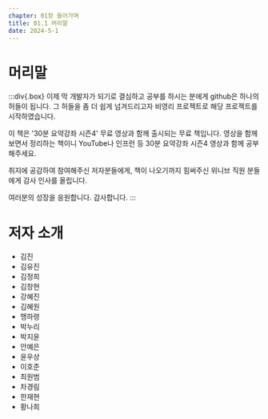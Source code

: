```yaml
---
chapter: 01장 들어가며
title: 01.1 머리말
date: 2024-5-1
---
```


# 머리말

:::div{.box}
이제 막 개발자가 되기로 결심하고 공부를 하시는 분에게 github은 하나의 허들이 됩니다. 그 허들을 좀 더 쉽게 넘겨드리고자 비영리 프로젝트로 해당 프로젝트를 시작하였습니다.

이 책은 '30분 요약강좌 시즌4' 무료 영상과 함께 출시되는 무료 책입니다. 영상을 함께 보면서 정리하는 책이니 YouTube나 인프런 등 30분 요약강좌 시즌4 영상과 함께 공부해주세요.

취지에 공감하여 참여해주신 저자분들에게, 책이 나오기까지 힘써주신 위니브 직원 분들에게 감사 인사를 올립니다.

여러분의 성장을 응원합니다. 감사합니다.
:::

# 저자 소개

- 김진
- 김유진
- 김정희
- 김창현
- 강혜진
- 김혜원
- 맹하령
- 박누리
- 박지윤
- 안예은
- 윤우상
- 이호준
- 최원범
- 차경림
- 한재현
- 황나희
